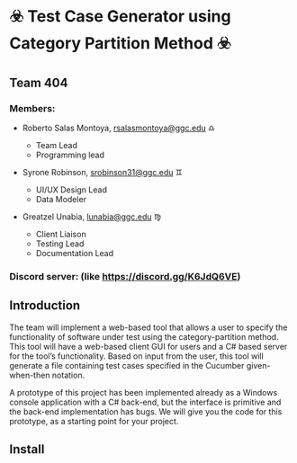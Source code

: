 # 	:biohazard: Test Case Generator using Category Partition Method 	:biohazard:

## Team 404

### Members:

* Roberto Salas Montoya, rsalasmontoya@ggc.edu :libra:
  * Team Lead
  * Programming lead
  
  
* Syrone Robinson, srobinson31@ggc.edu :gemini:
  * UI/UX Design Lead
  * Data Modeler


* Greatzel Unabia, lunabia@ggc.edu :virgo:
  * Client Liaison
  * Testing Lead
  * Documentation Lead
  
  
### Discord server: (like https://discord.gg/K6JdQ6VE)

## Introduction
The team will implement a web-based tool that allows a user to specify the functionality of software under test using the category-partition method. This tool will have a web-based client GUI for users and a C# based server for the tool’s functionality. Based on input from the user, this tool will generate a file containing test cases specified in the Cucumber given-when-then notation.

A prototype of this project has been implemented already as a Windows console application with a C# back-end, but the interface is primitive and the back-end implementation has bugs. We will give you the code for this prototype, as a starting point for your project.

## Install

